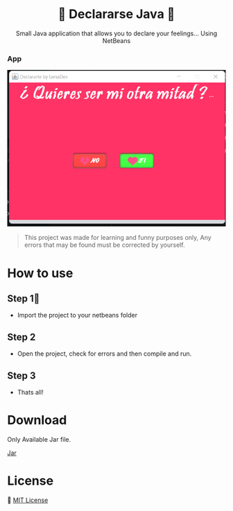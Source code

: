 <h1 align="center">🥰 Declararse Java 🥰</h1>
<p align="center">
  Small Java application that allows you to declare your feelings... Using NetBeans

### App
  <img src="./Declararse-java0.png" alt="screenshot" />
</p>

> This project was made for learning and funny purposes only, Any errors that may be found must be corrected by yourself.

# How to use
## Step 1⃣
* Import the project to your netbeans folder
## Step 2
* Open the project, check for errors and then compile and run.
## Step 3
* Thats all!

# Download
Only Available Jar file.

[Jar](https://github.com/lwnadev/Declararse/raw/main/releases/Declararse.jar)

# License
💜 [MIT License](/LICENSE)
